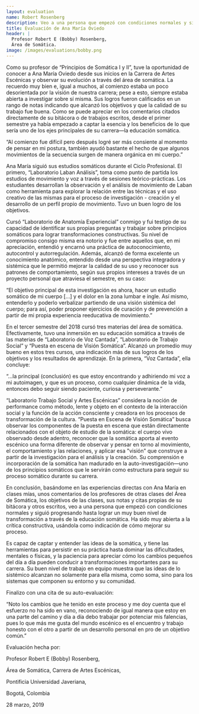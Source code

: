 ```yaml
---
layout: evaluation
name: Robert Rosenberg
description: Veo a una persona que empezó con condiciones normales y siguió progresando hasta lograr un muy buen nivel de transformación a través de la educación somática.
title: Evaluación de Ana María Oviedo
header: |
  Profesor Robert E (Bobby) Rosenberg,
  Área de Somática.
image: /images/evaluations/bobby.png
---
```

Como su profesor de “Principios de Somática I y II”, tuve la oportunidad de conocer a Ana María Oviedo desde sus inicios en la Carrera de Artes Escénicas y observar su evolución a través del área de somática. La recuerdo muy bien e, igual a muchos, al comienzo estaba un poco desorientada por la visión de nuestra carrera; pese a esto, siempre estaba abierta a investigar sobre sí misma. Sus logros fueron calificados en un rango de notas indicando que alcanzó los objetivos y que la calidad de su trabajo fue buena.  Como se puede apreciar en los comentarios citados directamente de su bitácora o de trabajos escritos, desde el primer semestre ya había empezado a captar la esencia y los beneficios de lo que sería uno de los ejes principales de su carrera—la educación somática.

“Al comienzo fue difícil pero después logré ser más consiente al momento de pensar en mi postura, también ayudó bastante el hecho de que algunos movimientos de la secuencia surgen de manera orgánica en mi cuerpo.”

Ana María siguió sus estudios somáticos durante el Ciclo Profesional. El primero, “Laboratorio Laban Análisis”, toma como punto de partida los estudios de movimiento y voz a través de sesiones teórico-prácticas. Los estudiantes desarrollan la observación y el análisis de movimiento de Laban como herramienta para explorar la relación entre las técnicas y el uso creativo de las mismas para el proceso de investigación - creación  y el desarrollo de un perfil propio de movimiento. Tuvo un buen logro de los objetivos.

Cursó “Laboratorio de Anatomía Experiencial” conmigo y fui testigo de su capacidad de identificar sus propias preguntas y trabajar sobre principios somáticos para lograr transformaciones constructivas. Su nivel de compromiso consigo misma era notorio y fue entre aquellos que, en mi apreciación, entendió y encarnó una práctica de autoconocimiento, autocontrol y autorregulación. Además, alcanzó de forma excelente un conocimiento anatómico, entendido desde una perspectiva integradora y sistémica que le permitió mejorar la calidad de su uso y reconocer sus patrones de comportamiento, según sus propios intereses a través de un proyecto personal que atraviesa el semestre, en su caso:

“El objetivo principal de esta investigación es ahora, hacer un estudio somático de mi cuerpo […] y el dolor en la zona lumbar e ingle. Así mismo, entenderlo y poderlo verbalizar partiendo de una visión sistémica del cuerpo; para así, poder proponer ejercicios de curación y de prevención a partir de mi propia experiencia reeducativa de movimiento.”

En el tercer semestre del 2018 cursó tres materias del área de somática. Efectivamente, tuvo una inmersión en su educación somática a través de las materias de “Laboratorio de Voz Cantada”, “Laboratorio de Trabajo Social” y “Puesta en escena de Visión Somática”. Alcanzó un promedio muy bueno en estos tres cursos, una indicación más de sus logros de los objetivos y los resultados de aprendizaje. En la primera, “Voz Cantada”, ella concluye:

“…la principal (conclusión) es que estoy encontrando y adhiriendo mi voz a mi autoimagen, y que es un proceso, como cualquier dinámica de la vida, entonces debo seguir siendo paciente, curiosa y perseverante.”

“Laboratorio Trabajo Social y Artes Escénicas” considera la noción de performance como método, lente y objeto en el contexto de la interacción social y la función de la acción consciente y creadora en los procesos de transformación de la cultura. “Puesta en Escena de Visión Somática” busca observar los componentes de la puesta en escena que están directamente relacionados con el objeto de estudio de la somática: el cuerpo vivo observado desde adentro, reconocer que la somática aporta al evento escénico una forma diferente de observar y pensar en torno al movimiento, el comportamiento y las relaciones, y aplicar esa "visión" que construye a partir de la investigación para el análisis y la creación. Su comprensión e incorporación de la somática han madurado en la auto-investigación—uno de los principios somáticos que le servirán como estructura para seguir su proceso somático durante su carrera.

En conclusión, basándome en las experiencias directas con Ana María en clases mías, unos comentarios de los profesores de otras clases del Área de Somática, los objetivos de las clases, sus notas y citas propias de su bitácora y otros escritos, veo a una persona que empezó con condiciones normales y siguió progresando hasta lograr un muy buen nivel de transformación a través de la educación somática. Ha sido muy abierta a la crítica constructiva, usándola como indicación de cómo mejorar su proceso.

Es capaz de captar y entender las ideas de la somática, y tiene las herramientas para persistir en su práctica hasta dominar las dificultades, mentales o físicas, y la paciencia para apreciar cómo los cambios pequeños del día a día pueden conducir a transformaciones importantes para su carrera. Su buen nivel de trabajo en equipo muestra que las ideas de lo sistémico alcanzan no solamente para ella misma, como soma, sino para los sistemas que componen su entorno y su comunidad.

Finalizo con una cita de su auto-evaluación:

“Noto los cambios que he tenido en este proceso y me doy cuenta que el esfuerzo no ha sido en vano, reconociendo de igual manera que estoy en una parte del camino y día a día debo trabajar por potenciar mis falencias, pues lo que más me gusta del mundo escénico es el encuentro y trabajo honesto con el otro a partir de un desarrollo personal en pro de un objetivo común.”

Evaluación hecha por:

Profesor Robert E (Bobby) Rosenberg,

Área de Somática, Carrera de Artes Escénicas,

Pontificia Universidad Javeriana,

Bogotá, Colombia

28 marzo, 2019
